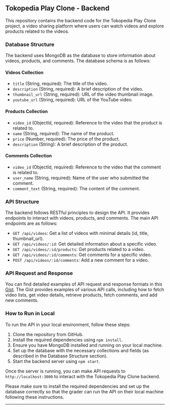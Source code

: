 ## Tokopedia Play Clone - Backend

This repository contains the backend code for the Tokopedia Play Clone project, a video sharing platform where users can watch videos and explore products related to the videos.

### Database Structure

The backend uses MongoDB as the database to store information about videos, products, and comments. The database schema is as follows:

#### Videos Collection

- `title` (String, required): The title of the video.
- `description` (String, required): A brief description of the video.
- `thumbnail_url` (String, required): URL of the video thumbnail image.
- `youtube_url` (String, required): URL of the YouTube video.

#### Products Collection

- `video_id` (ObjectId, required): Reference to the video that the product is related to.
- `name` (String, required): The name of the product.
- `price` (Number, required): The price of the product.
- `description` (String): A brief description of the product.

#### Comments Collection

- `video_id` (ObjectId, required): Reference to the video that the comment is related to.
- `user_name` (String, required): Name of the user who submitted the comment.
- `comment_text` (String, required): The content of the comment.

### API Structure

The backend follows RESTful principles to design the API. It provides endpoints to interact with videos, products, and comments. The main API endpoints are as follows:

- `GET /api/videos`: Get a list of videos with minimal details (id, title, thumbnail_url).
- `GET /api/videos/:id`: Get detailed information about a specific video.
- `GET /api/videos/:id/products`: Get products related to a video.
- `GET /api/videos/:id/comments`: Get comments for a specific video.
- `POST /api/videos/:id/comments`: Add a new comment for a video.

### API Request and Response

You can find detailed examples of API request and response formats in this [Gist](https://gist.github.com/HardbricX/4c2392348601d5796ef8ce8acb7f37e1). The Gist provides examples of various API calls, including how to fetch video lists, get video details, retrieve products, fetch comments, and add new comments.

### How to Run in Local

To run the API in your local environment, follow these steps:

1. Clone the repository from GitHub.
2. Install the required dependencies using `npm install`.
3. Ensure you have MongoDB installed and running on your local machine.
4. Set up the database with the necessary collections and fields (as described in the Database Structure section).
5. Start the backend server using `npm start`.

Once the server is running, you can make API requests to `http://localhost:3000` to interact with the Tokopedia Play Clone backend.

Please make sure to install the required dependencies and set up the database correctly so that the grader can run the API on their local machine following these instructions.

---
